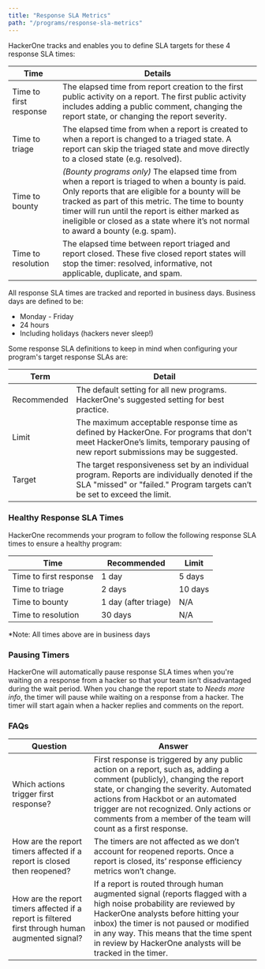 ```yaml
---
title: "Response SLA Metrics"
path: "/programs/response-sla-metrics"
---
```


HackerOne tracks and enables you to define SLA targets for these 4 response SLA times:

Time | Details
---- | -------
Time to first response | The elapsed time from report creation to the first public activity on a report. The first public activity includes adding a public comment, changing the report state, or changing the report severity.
Time to triage | The elapsed time from when a report is created to when a report is changed to a triaged state. A report can skip the triaged state and move directly to a closed state (e.g. resolved).
Time to bounty | *(Bounty programs only)* The elapsed time from when a report is triaged to when a bounty is paid. Only reports that are eligible for a bounty will be tracked as part of this metric. The time to bounty timer will run until the report is either marked as ineligible or closed as a state where it’s not normal to award a bounty (e.g. spam). 
Time to resolution | The elapsed time between report triaged and report closed. These  five closed report states will stop the timer: resolved, informative, not applicable, duplicate, and spam.

All response SLA times are tracked and reported in business days. Business days are defined to be:
* Monday - Friday
* 24 hours
* Including holidays (hackers never sleep!)

Some response SLA definitions to keep in mind when configuring your program's target response SLAs are:

Term | Detail
----- | ------
Recommended | The default setting for all new programs. HackerOne's suggested setting for best practice. 
Limit | The maximum acceptable response time as defined by HackerOne. For programs that don't meet HackerOne’s limits, temporary pausing of new report submissions may be suggested.
Target | The target responsiveness set by an individual program. Reports are individually denoted if the SLA "missed" or "failed." Program targets can’t be set to exceed the limit.

### Healthy Response SLA Times
HackerOne recommends your program to follow the following response SLA times to ensure a healthy program:

Time | Recommended | Limit 
-------- | ----------- | -----
Time to first response | 1 day | 5 days 
Time to triage | 2 days | 10 days 
Time to bounty | 1 day (after triage) | N/A 
Time to resolution | 30 days | N/A 

*Note: All times above are in business days

### Pausing Timers
HackerOne will automatically pause response SLA times when you're waiting on a response from a hacker so that your team isn’t disadvantaged during the wait period. When you change the report state to *Needs more info*, the timer will pause while waiting on a response from a hacker. The timer will start again when a hacker replies and comments on the report.

### FAQs

Question | Answer
-------- | --------
Which actions trigger first response? | First response is triggered by any public action on a report, such as, adding a comment (publicly), changing the report state, or changing the severity. Automated actions from Hackbot or an automated trigger are not recognized. Only actions or comments from a member of the team will count as a first response.
How are the report timers affected if a report is closed then reopened? | The timers are not affected as we don’t account  for reopened reports. Once a report is closed, its’ response efficiency metrics won’t  change.
How are the report timers affected if a report is filtered first through human augmented signal? | If a report is routed through human augmented signal (reports flagged with a high noise probability are reviewed by HackerOne analysts before hitting your inbox) the timer is not paused or modified in any way. This means that the time spent in review by HackerOne analysts will be tracked in the timer.

